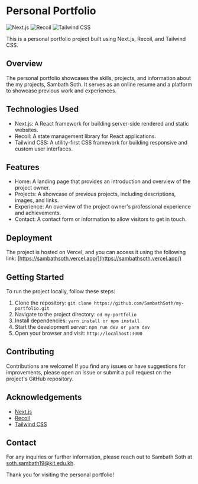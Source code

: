 # Personal Portfolio

![Next.js](https://img.shields.io/badge/Next.js-13.4.7-blueviolet) ![Recoil](https://img.shields.io/badge/Recoil-0.7.7-orange) ![Tailwind CSS](https://img.shields.io/badge/Tailwind%20CSS-3.3.2-blue)

This is a personal portfolio project built using Next.js, Recoil, and Tailwind CSS.

## Overview

The personal portfolio showcases the skills, projects, and information about the my projects, Sambath Soth. It serves as an online resume and a platform to showcase previous work and experiences.

## Technologies Used

-   Next.js: A React framework for building server-side rendered and static websites.
-   Recoil: A state management library for React applications.
-   Tailwind CSS: A utility-first CSS framework for building responsive and custom user interfaces.

## Features

-   Home: A landing page that provides an introduction and overview of the project owner.
-   Projects: A showcase of previous projects, including descriptions, images, and links.
-   Experience: An overview of the project owner's professional experience and achievements.
-   Contact: A contact form or information to allow visitors to get in touch.

## Deployment

The project is hosted on Vercel, and you can access it using the following link: [https://sambathsoth.vercel.app/](https://sambathsoth.vercel.app/)

## Getting Started

To run the project locally, follow these steps:

1. Clone the repository: `git clone https://github.com/SambathSoth/my-portfolio.git`
2. Navigate to the project directory: `cd my-portfolio`
3. Install dependencies: `yarn install or npm install`
4. Start the development server: `npm run dev or yarn dev`
5. Open your browser and visit: `http://localhost:3000`

## Contributing

Contributions are welcome! If you find any issues or have suggestions for improvements, please open an issue or submit a pull request on the project's GitHub repository.

## Acknowledgements

-   [Next.js](https://nextjs.org/)
-   [Recoil](https://recoiljs.org/)
-   [Tailwind CSS](https://tailwindcss.com/)

## Contact

For any inquiries or further information, please reach out to Sambath Soth at [soth.sambath19@kit.edu.kh](mailto:soth.sambath19@kit.edu.kh).

Thank you for visiting the personal portfolio!
